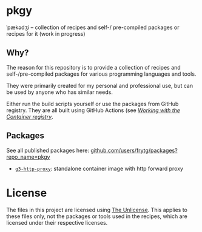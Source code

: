 # pkgy

ˈpækədʒi – collection of recipes and self-/ pre-compiled packages or recipes for it (work in progress)

## Why?

The reason for this repository is to provide a collection of recipes and self-/pre-compiled packages for various programming languages and tools.

They were primarily created for my personal and professional use, but can be used by anyone who has similar needs.

Either run the build scripts yourself or use the packages from GitHub registry. They are all built using GitHub Actions (see [*Working with the Container registry*](https://docs.github.com/en/packages/working-with-a-github-packages-registry/working-with-the-container-registry).

## Packages

See all published packages here: [github.com/users/frytg/packages?repo_name=pkgy](https://github.com/users/frytg/packages?repo_name=pkgy)

- [`g3-http-proxy`](./g3-http-proxy/): standalone container image with http forward proxy

# License

The files in this project are licensed using [The Unlicense](https://unlicense.org/).
This applies to these files only, not the packages or tools used in the recipes, which are licensed under their respective licenses.

